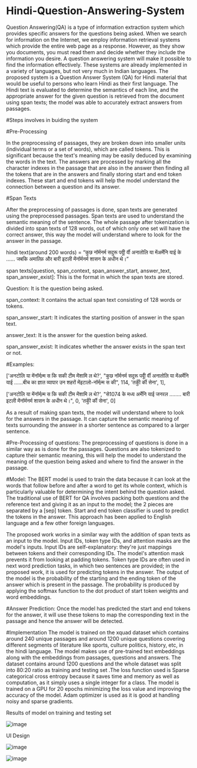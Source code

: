 # **Hindi-Question-Answering-System**

Question Answering(QA) is a type of information extraction system which provides specific answers for the questions being asked. When we search for information on the Internet, we employ information retrieval systems which provide the entire web page as a response. However, as they show you documents, you must read them and decide whether they include the information you desire. A question answering system will make it possible to find the information effectively. These systems are already implemented in a variety of languages, but not very much in Indian languages. The proposed system is a Question Answer System (QA) for Hindi material that would be useful to persons who learn Hindi as their first language. The Hindi text is evaluated to determine the semantics of each line, and the appropriate answer for the given question is retrieved from the document using span texts; the model was able to accurately extract answers from passages.

#Steps involves in buiding the system


#Pre-Processing  


In the preprocessing of passages, they are broken down into smaller units (individual terms or a set of words), which are called tokens. This is significant because the text's meaning may be easily deduced by examining the words in the text. The answers are processed by marking all the character indexes in the passage that are also in the answer then finding all the tokens that are in the answers and finally storing start and end token indexes. These start and end tokens will help the model understand the connection between a question and its answer.

#Span Texts  


After the preprocessing of passages is done, span texts are generated using the preprocessed passages. Span texts are used to understand the semantic meaning of the sentence. The whole passage after tokenization is divided into span texts of 128 words, out of which only one set will have the correct answer, this way the model will understand where to look for the answer in the passage.

hindi text(around 200 words) = “कुछ नॉर्मनर्म सदुरू पर्वीू र्वी अनातोलि या मेंअर्मेनि याई के …… जबकि अमाल्फ़ि और बारी इटली मेंनॉर्मनर्म शासन के अधीन थे।”

span texts[question, span_context, span_answer_start, answer_text, span_answer_exist]: This is the format in which the span texts are stored.

Question: It is the question being asked.

span_context: It contains the actual span text consisting of 128 words or tokens.

span_answer_start: It indicates the starting position of answer in the span text.

answer_text: It is the answer for the question being asked.

span_answer_exist: It indicates whether the answer exists in the span text or not.

#Examples: 



['अनटोलि या मेंनॉर्मन्र्म स कि सकी टीम मेंशामि ल थे?', "कुछ नॉर्मनर्म सदुरू पर्वीू र्वी अनातोलि या मेंअर्मेनि याई ……बीच का ज्ञात व्यापार उन शहरों मेंइटालो-नॉर्मन्र्म स की", 114, 'तर्कीु र्की सेना', 1],

['अनटोलि या मेंनॉर्मन्र्म स कि सकी टीम मेंशामि ल थे?', "से1074 के मध्य अर्मेनि याई जनरल …….. बारी इटली मेंनॉर्मनर्म शासन के अधीन थे।", 0, 'तर्कीु र्की सेना', 0]

As a result of making span texts, the model will understand where to look for the answers in the passage. It can capture the semantic meaning of texts surrounding the answer in a shorter sentence as compared to a larger sentence.

#Pre-Processing of questions: The preprocessing of questions is
done in a similar way as is done for the passages. Questions are also tokenized to capture their semantic meaning, this will help the model to understand the meaning of the question being asked and where to find the answer in the passage.

#Model:
The BERT model is used to train the data because it can look at the words that follow before and after a word to get its whole context, which is particularly valuable for determining the intent behind the question asked. The traditional use of BERT for QA involves packing both questions and the reference text and giving it as an input to the model; the 2 pieces are separated by a [sep] token. Start and end token classifier is used to predict the tokens in the answer. This approach has been applied to English language and a few other foreign languages.

The proposed work works in a similar way with the addition of span texts as an input to the model. Input IDs, token type IDs, and attention masks are the model's inputs. Input IDs are self-explanatory: they're just mappings between tokens and their corresponding IDs. The model's attention mask prevents it from looking at padding tokens. Token type IDs are often used in next word prediction tasks, in which two sentences are provided; in the proposed work, it is used for predicting tokens in the answer. The output of the model is the probability of the starting and the ending token of the answer which is present in the passage. The probability is produced by applying the softmax function to the dot product of start token weights and word embeddings.

#Answer Prediction:
Once the model has predicted the start and end tokens for the answer, it will use these tokens to map the corresponding text in the passage and hence the answer will be detected.

#Implementation
The model is trained on the xquad dataset which contains around 240 unique passages and around 1200 unique questions covering different segments of literature like sports, culture politics, history, etc, in the hindi language. The model makes use of pre-trained text embeddings along with the embeddings from passages, questions and answers. The dataset contains around 1200 questions and the whole dataset was split into 80:20 ratio as training and testing set .The loss function used is Sparse categorical cross entropy because it saves time and memory as well as computation, as it simply uses a single integer for a class. The model is trained on a GPU for 20 epochs minimizing the loss value and improving the accuracy of the model. Adam optimizer is used as it is good at handling noisy and sparse gradients.

Results of model on training and testing set

![image](https://github.com/user-attachments/assets/a217f8a6-ab47-4e21-aea5-b2cb6cad6ca4)

UI Design


![image](https://github.com/user-attachments/assets/fa2d3280-0887-49f1-a183-5a4b0b7712c4)

![image](https://github.com/user-attachments/assets/80e063f6-db2c-42ed-9e4c-2a4de7c1eeb0)

